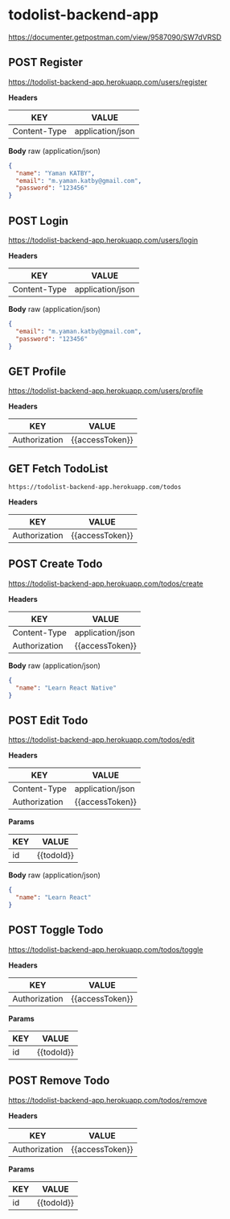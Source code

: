 # todolist-backend-app
https://documenter.getpostman.com/view/9587090/SW7dVRSD

## POST Register
https://todolist-backend-app.herokuapp.com/users/register

**Headers**

| KEY          | VALUE            |
|--------------|------------------|
| Content-Type | application/json |

**Body** raw (application/json)

```json
{
  "name": "Yaman KATBY",
  "email": "m.yaman.katby@gmail.com",
  "password": "123456"
}
```

## POST Login
https://todolist-backend-app.herokuapp.com/users/login

**Headers**

| KEY          | VALUE            |
|--------------|------------------|
| Content-Type | application/json |

**Body** raw (application/json)

```json
{
  "email": "m.yaman.katby@gmail.com",
  "password": "123456"
}
```

## GET Profile
https://todolist-backend-app.herokuapp.com/users/profile

**Headers**

| KEY           | VALUE           |
|---------------|-----------------|
| Authorization | {{accessToken}} |

## GET Fetch TodoList
`https://todolist-backend-app.herokuapp.com/todos`

**Headers**

| KEY           | VALUE           |
|---------------|-----------------|
| Authorization | {{accessToken}} |

## POST Create Todo
https://todolist-backend-app.herokuapp.com/todos/create

**Headers**

| KEY           | VALUE            |
|---------------|------------------|
| Content-Type  | application/json |
| Authorization | {{accessToken}}  |

**Body** raw (application/json)

```json
{
  "name": "Learn React Native"
}
```

## POST Edit Todo
https://todolist-backend-app.herokuapp.com/todos/edit

**Headers**

| KEY           | VALUE            |
|---------------|------------------|
| Content-Type  | application/json |
| Authorization | {{accessToken}}  |

**Params**

| KEY | VALUE      |
|-----|------------|
| id  | {{todoId}} |

**Body** raw (application/json)

```json
{
  "name": "Learn React"
}
```

## POST Toggle Todo
https://todolist-backend-app.herokuapp.com/todos/toggle

**Headers**

| KEY           | VALUE           |
|---------------|-----------------|
| Authorization | {{accessToken}} |

**Params**

| KEY | VALUE      |
|-----|------------|
| id  | {{todoId}} |

## POST Remove Todo
https://todolist-backend-app.herokuapp.com/todos/remove

**Headers**

| KEY           | VALUE           |
|---------------|-----------------|
| Authorization | {{accessToken}} |

**Params**

| KEY | VALUE      |
|-----|------------|
| id  | {{todoId}} |
